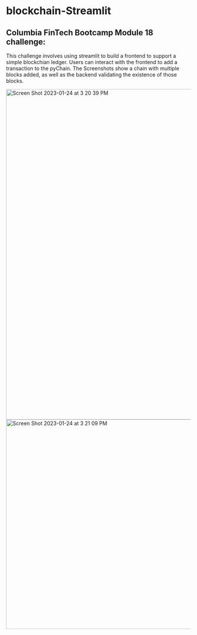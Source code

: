 # blockchain-Streamlit

## Columbia FinTech Bootcamp Module 18 challenge: 

This challenge involves using streamlit to build a frontend to support a simple blockchian ledger. Users can interact with the frontend to add a transaction 
to the pyChain. The Screenshots show a chain with multiple blocks added, as well as the backend validating the existence of those blocks. 

















<img width="898" alt="Screen Shot 2023-01-24 at 3 20 39 PM" src="https://user-images.githubusercontent.com/90299942/214399939-d6326826-9c80-4114-bf83-9416c384428a.png">



<img width="570" alt="Screen Shot 2023-01-24 at 3 21 09 PM" src="https://user-images.githubusercontent.com/90299942/214400044-9015971c-9875-4fcf-94c2-ecb187dffab5.png">
